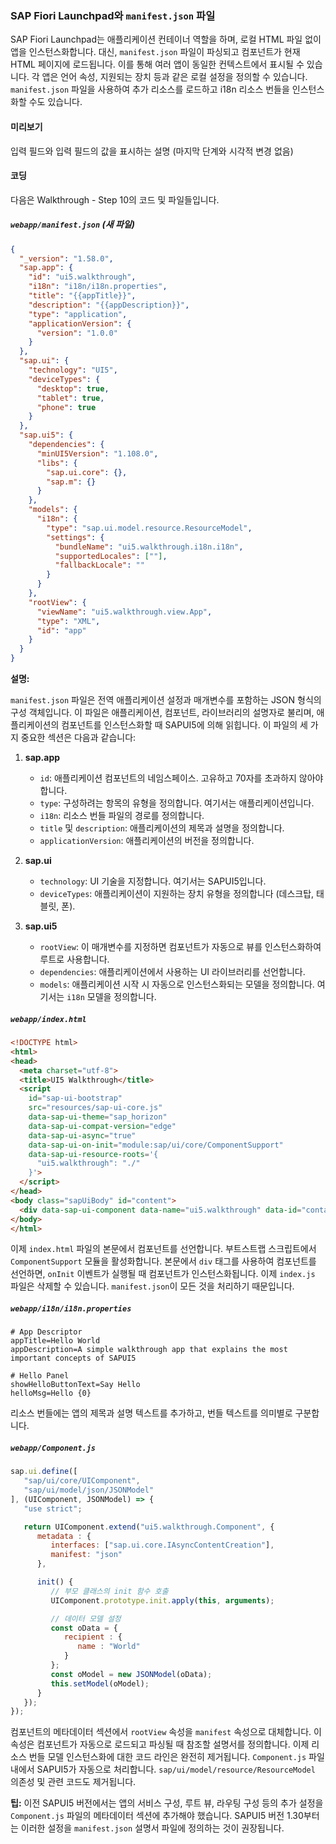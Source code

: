 ### SAP Fiori Launchpad와 `manifest.json` 파일

SAP Fiori Launchpad는 애플리케이션 컨테이너 역할을 하며, 로컬 HTML 파일 없이 앱을 인스턴스화합니다. 대신, `manifest.json` 파일이 파싱되고 컴포넌트가 현재 HTML 페이지에 로드됩니다. 이를 통해 여러 앱이 동일한 컨텍스트에서 표시될 수 있습니다. 각 앱은 언어 속성, 지원되는 장치 등과 같은 로컬 설정을 정의할 수 있습니다. `manifest.json` 파일을 사용하여 추가 리소스를 로드하고 i18n 리소스 번들을 인스턴스화할 수도 있습니다.

#### 미리보기
입력 필드와 입력 필드의 값을 표시하는 설명
(마지막 단계와 시각적 변경 없음)

#### 코딩
다음은 Walkthrough - Step 10의 코드 및 파일들입니다.

##### `webapp/manifest.json` (새 파일)
```json
{
  "_version": "1.58.0",
  "sap.app": {
    "id": "ui5.walkthrough",
    "i18n": "i18n/i18n.properties",
    "title": "{{appTitle}}",
    "description": "{{appDescription}}",
    "type": "application",
    "applicationVersion": {
      "version": "1.0.0"
    }
  },
  "sap.ui": {
    "technology": "UI5",
    "deviceTypes": {
      "desktop": true,
      "tablet": true,
      "phone": true
    }
  },
  "sap.ui5": {
    "dependencies": {
      "minUI5Version": "1.108.0",
      "libs": {
        "sap.ui.core": {},
        "sap.m": {}
      }
    },
    "models": {
      "i18n": {
        "type": "sap.ui.model.resource.ResourceModel",
        "settings": {
          "bundleName": "ui5.walkthrough.i18n.i18n",
          "supportedLocales": [""],
          "fallbackLocale": ""
        }
      }
    },
    "rootView": {
      "viewName": "ui5.walkthrough.view.App",
      "type": "XML",
      "id": "app"
    }
  }
}
```

**설명:**

`manifest.json` 파일은 전역 애플리케이션 설정과 매개변수를 포함하는 JSON 형식의 구성 객체입니다. 이 파일은 애플리케이션, 컴포넌트, 라이브러리의 설명자로 불리며, 애플리케이션의 컴포넌트를 인스턴스화할 때 SAPUI5에 의해 읽힙니다. 이 파일의 세 가지 중요한 섹션은 다음과 같습니다:

1. **sap.app**
   - `id`: 애플리케이션 컴포넌트의 네임스페이스. 고유하고 70자를 초과하지 않아야 합니다.
   - `type`: 구성하려는 항목의 유형을 정의합니다. 여기서는 애플리케이션입니다.
   - `i18n`: 리소스 번들 파일의 경로를 정의합니다.
   - `title` 및 `description`: 애플리케이션의 제목과 설명을 정의합니다.
   - `applicationVersion`: 애플리케이션의 버전을 정의합니다.

2. **sap.ui**
   - `technology`: UI 기술을 지정합니다. 여기서는 SAPUI5입니다.
   - `deviceTypes`: 애플리케이션이 지원하는 장치 유형을 정의합니다 (데스크탑, 태블릿, 폰).

3. **sap.ui5**
   - `rootView`: 이 매개변수를 지정하면 컴포넌트가 자동으로 뷰를 인스턴스화하여 루트로 사용합니다.
   - `dependencies`: 애플리케이션에서 사용하는 UI 라이브러리를 선언합니다.
   - `models`: 애플리케이션 시작 시 자동으로 인스턴스화되는 모델을 정의합니다. 여기서는 `i18n` 모델을 정의합니다.

##### `webapp/index.html`
```html
<!DOCTYPE html>
<html>
<head>
  <meta charset="utf-8">
  <title>UI5 Walkthrough</title>
  <script
    id="sap-ui-bootstrap"
    src="resources/sap-ui-core.js"
    data-sap-ui-theme="sap_horizon"
    data-sap-ui-compat-version="edge"
    data-sap-ui-async="true"
    data-sap-ui-on-init="module:sap/ui/core/ComponentSupport"
    data-sap-ui-resource-roots='{
      "ui5.walkthrough": "./"
    }'>
  </script>
</head>
<body class="sapUiBody" id="content">
  <div data-sap-ui-component data-name="ui5.walkthrough" data-id="container" data-settings='{"id" : "walkthrough"}'></div>
</body>
</html>
```

이제 `index.html` 파일의 본문에서 컴포넌트를 선언합니다. 부트스트랩 스크립트에서 `ComponentSupport` 모듈을 활성화합니다. 본문에서 `div` 태그를 사용하여 컴포넌트를 선언하면, `onInit` 이벤트가 실행될 때 컴포넌트가 인스턴스화됩니다. 이제 `index.js` 파일은 삭제할 수 있습니다. `manifest.json`이 모든 것을 처리하기 때문입니다.

##### `webapp/i18n/i18n.properties`
```properties
# App Descriptor
appTitle=Hello World
appDescription=A simple walkthrough app that explains the most important concepts of SAPUI5

# Hello Panel
showHelloButtonText=Say Hello
helloMsg=Hello {0}
```

리소스 번들에는 앱의 제목과 설명 텍스트를 추가하고, 번들 텍스트를 의미별로 구분합니다.

##### `webapp/Component.js`
```javascript
sap.ui.define([
   "sap/ui/core/UIComponent",
   "sap/ui/model/json/JSONModel"
], (UIComponent, JSONModel) => {
   "use strict";

   return UIComponent.extend("ui5.walkthrough.Component", {
      metadata : {
         interfaces: ["sap.ui.core.IAsyncContentCreation"],
         manifest: "json"
      },

      init() {
         // 부모 클래스의 init 함수 호출
         UIComponent.prototype.init.apply(this, arguments);

         // 데이터 모델 설정
         const oData = {
            recipient : {
               name : "World"
            }
         };
         const oModel = new JSONModel(oData);
         this.setModel(oModel);
      }
   });
});
```

컴포넌트의 메타데이터 섹션에서 `rootView` 속성을 `manifest` 속성으로 대체합니다. 이 속성은 컴포넌트가 자동으로 로드되고 파싱될 때 참조할 설명서를 정의합니다. 이제 리소스 번들 모델 인스턴스화에 대한 코드 라인은 완전히 제거됩니다. `Component.js` 파일 내에서 SAPUI5가 자동으로 처리합니다. `sap/ui/model/resource/ResourceModel` 의존성 및 관련 코드도 제거됩니다.

**팁:** 이전 SAPUI5 버전에서는 앱의 서비스 구성, 루트 뷰, 라우팅 구성 등의 추가 설정을 `Component.js` 파일의 메타데이터 섹션에 추가해야 했습니다. SAPUI5 버전 1.30부터는 이러한 설정을 `manifest.json` 설명서 파일에 정의하는 것이 권장됩니다.